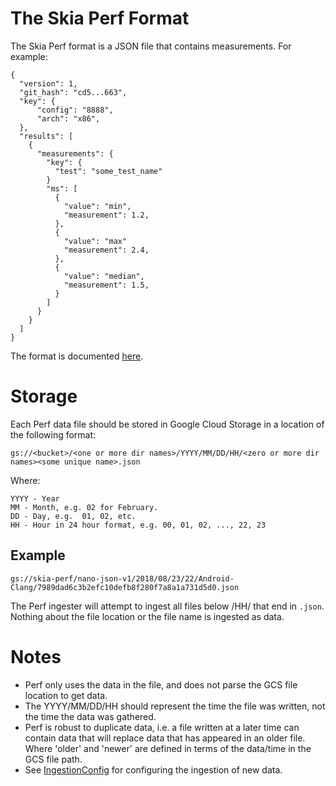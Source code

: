 # The Skia Perf Format

The Skia Perf format is a JSON file that contains measurements. For example:

    {
      "version": 1,
      "git_hash": "cd5...663",
      "key": {
          "config": "8888",
          "arch": "x86",
      },
      "results": [
        {
          "measurements": {
            "key": {
              "test": "some_test_name"
            }
            "ms": [
              {
                "value": "min",
                "measurement": 1.2,
              },
              {
                "value": "max"
                "measurement": 2.4,
              },
              {
                "value": "median",
                "measurement": 1.5,
              }
            ]
          }
        }
      ]
    }

The format is documented
[here](https://pkg.go.dev/go.skia.org/infra/perf/go/ingest/format?tab=doc#Format).

# Storage

Each Perf data file should be stored in Google Cloud Storage in a location
of the following format:

    gs://<bucket>/<one or more dir names>/YYYY/MM/DD/HH/<zero or more dir names><some unique name>.json

Where:

    YYYY - Year
    MM - Month, e.g. 02 for February.
    DD - Day, e.g.  01, 02, etc.
    HH - Hour in 24 hour format, e.g. 00, 01, 02, ..., 22, 23

## Example

    gs://skia-perf/nano-json-v1/2018/08/23/22/Android-Clang/7989dad6c3b2efc10defb8f280f7a8a1a731d5d0.json

The Perf ingester will attempt to ingest all files below /HH/ that end in `.json`.
Nothing about the file location or the file name is ingested as data.

# Notes

- Perf only uses the data in the file, and does not parse the GCS file location to get data.
- The YYYY/MM/DD/HH should represent the time the file was written, not the
  time the data was gathered.
- Perf is robust to duplicate data, i.e. a file written at a later time can
  contain data that will replace data that has appeared in an older file.
  Where 'older' and 'newer' are defined in terms of the data/time in the GCS
  file path.
- See
  [IngestionConfig](https://pkg.go.dev/go.skia.org/infra/perf/go/config?tab=doc#IngestionConfig)
  for configuring the ingestion of new data.

